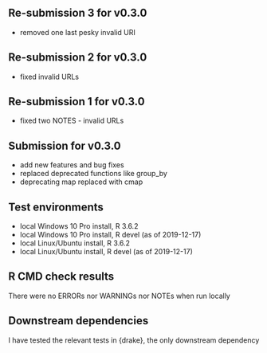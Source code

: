 ## Re-submission 3 for v0.3.0
* removed one last pesky invalid URI

## Re-submission 2 for v0.3.0
* fixed invalid URLs

## Re-submission 1 for v0.3.0
* fixed two NOTES - invalid URLs

## Submission for v0.3.0
* add new features and bug fixes
* replaced deprecated functions like group_by
* deprecating map replaced with cmap

## Test environments
* local Windows 10 Pro install, R 3.6.2
* local Windows 10 Pro install, R devel (as of 2019-12-17)
* local Linux/Ubuntu install, R 3.6.2
* local Linux/Ubuntu install, R devel (as of 2019-12-17)

## R CMD check results
There were no ERRORs nor WARNINGs nor NOTEs when run locally

## Downstream dependencies
I have tested the relevant tests in {drake}, the only downstream dependency
